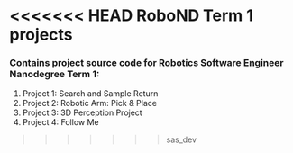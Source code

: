 <<<<<<< HEAD
RoboND Term 1 projects
=======
### Contains project source code for Robotics Software Engineer Nanodegree Term 1:

1. Project 1: Search and Sample Return
2. Project 2: Robotic Arm: Pick & Place
3. Project 3: 3D Perception Project
4. Project 4: Follow Me
>>>>>>> sas_dev
